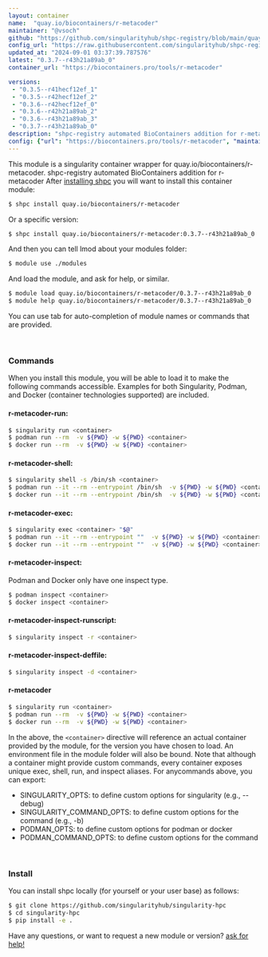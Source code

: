 ```yaml
---
layout: container
name:  "quay.io/biocontainers/r-metacoder"
maintainer: "@vsoch"
github: "https://github.com/singularityhub/shpc-registry/blob/main/quay.io/biocontainers/r-metacoder/container.yaml"
config_url: "https://raw.githubusercontent.com/singularityhub/shpc-registry/main/quay.io/biocontainers/r-metacoder/container.yaml"
updated_at: "2024-09-01 03:37:39.787576"
latest: "0.3.7--r43h21a89ab_0"
container_url: "https://biocontainers.pro/tools/r-metacoder"

versions:
 - "0.3.5--r41hecf12ef_1"
 - "0.3.5--r42hecf12ef_2"
 - "0.3.6--r42hecf12ef_0"
 - "0.3.6--r42h21a89ab_2"
 - "0.3.6--r43h21a89ab_3"
 - "0.3.7--r43h21a89ab_0"
description: "shpc-registry automated BioContainers addition for r-metacoder"
config: {"url": "https://biocontainers.pro/tools/r-metacoder", "maintainer": "@vsoch", "description": "shpc-registry automated BioContainers addition for r-metacoder", "latest": {"0.3.7--r43h21a89ab_0": "sha256:d571b5f003fe60ad542bd6112ab838736fced3d9d3c1eb358f731536224e9cf1"}, "tags": {"0.3.5--r41hecf12ef_1": "sha256:8696246aa3556d541a75ec7bb7554db97bdfc3a513509cc3bbf4bf58fde44510", "0.3.5--r42hecf12ef_2": "sha256:014f333643f9a42999ff7c1296428e728315227f0fe4616564252563c195f906", "0.3.6--r42hecf12ef_0": "sha256:2f75d9904806ecc15a4049df0388875ddc815b4c66744e6083ba74adae49bda1", "0.3.6--r42h21a89ab_2": "sha256:a431956ce6c59b67e106ac7781174a3731aeaa6374d676d085ed875af270bc50", "0.3.6--r43h21a89ab_3": "sha256:fcb42d660e9446f88456a9e63fa0d0ea7dfa190409ff8893a4d9b5cdc5c8f7e1", "0.3.7--r43h21a89ab_0": "sha256:d571b5f003fe60ad542bd6112ab838736fced3d9d3c1eb358f731536224e9cf1"}, "docker": "quay.io/biocontainers/r-metacoder"}
---
```


This module is a singularity container wrapper for quay.io/biocontainers/r-metacoder.
shpc-registry automated BioContainers addition for r-metacoder
After [installing shpc](#install) you will want to install this container module:


```bash
$ shpc install quay.io/biocontainers/r-metacoder
```

Or a specific version:

```bash
$ shpc install quay.io/biocontainers/r-metacoder:0.3.7--r43h21a89ab_0
```

And then you can tell lmod about your modules folder:

```bash
$ module use ./modules
```

And load the module, and ask for help, or similar.

```bash
$ module load quay.io/biocontainers/r-metacoder/0.3.7--r43h21a89ab_0
$ module help quay.io/biocontainers/r-metacoder/0.3.7--r43h21a89ab_0
```

You can use tab for auto-completion of module names or commands that are provided.

<br>

### Commands

When you install this module, you will be able to load it to make the following commands accessible.
Examples for both Singularity, Podman, and Docker (container technologies supported) are included.

#### r-metacoder-run:

```bash
$ singularity run <container>
$ podman run --rm  -v ${PWD} -w ${PWD} <container>
$ docker run --rm  -v ${PWD} -w ${PWD} <container>
```

#### r-metacoder-shell:

```bash
$ singularity shell -s /bin/sh <container>
$ podman run --it --rm --entrypoint /bin/sh  -v ${PWD} -w ${PWD} <container>
$ docker run --it --rm --entrypoint /bin/sh  -v ${PWD} -w ${PWD} <container>
```

#### r-metacoder-exec:

```bash
$ singularity exec <container> "$@"
$ podman run --it --rm --entrypoint ""  -v ${PWD} -w ${PWD} <container> "$@"
$ docker run --it --rm --entrypoint ""  -v ${PWD} -w ${PWD} <container> "$@"
```

#### r-metacoder-inspect:

Podman and Docker only have one inspect type.

```bash
$ podman inspect <container>
$ docker inspect <container>
```

#### r-metacoder-inspect-runscript:

```bash
$ singularity inspect -r <container>
```

#### r-metacoder-inspect-deffile:

```bash
$ singularity inspect -d <container>
```



#### r-metacoder

```bash
$ singularity run <container>
$ podman run --rm  -v ${PWD} -w ${PWD} <container>
$ docker run --rm  -v ${PWD} -w ${PWD} <container>
```


In the above, the `<container>` directive will reference an actual container provided
by the module, for the version you have chosen to load. An environment file in the
module folder will also be bound. Note that although a container
might provide custom commands, every container exposes unique exec, shell, run, and
inspect aliases. For anycommands above, you can export:

 - SINGULARITY_OPTS: to define custom options for singularity (e.g., --debug)
 - SINGULARITY_COMMAND_OPTS: to define custom options for the command (e.g., -b)
 - PODMAN_OPTS: to define custom options for podman or docker
 - PODMAN_COMMAND_OPTS: to define custom options for the command

<br>

### Install

You can install shpc locally (for yourself or your user base) as follows:

```bash
$ git clone https://github.com/singularityhub/singularity-hpc
$ cd singularity-hpc
$ pip install -e .
```

Have any questions, or want to request a new module or version? [ask for help!](https://github.com/singularityhub/singularity-hpc/issues)